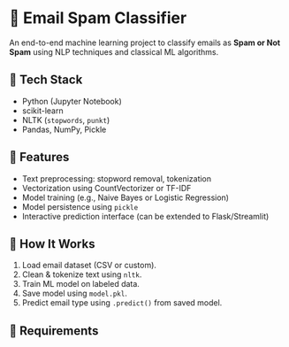 # 📧 Email Spam Classifier

An end-to-end machine learning project to classify emails as **Spam or Not Spam** using NLP techniques and classical ML algorithms.

## 🔧 Tech Stack
- Python (Jupyter Notebook)
- scikit-learn
- NLTK (`stopwords`, `punkt`)
- Pandas, NumPy, Pickle

## 🚀 Features
- Text preprocessing: stopword removal, tokenization
- Vectorization using CountVectorizer or TF-IDF
- Model training (e.g., Naive Bayes or Logistic Regression)
- Model persistence using `pickle`
- Interactive prediction interface (can be extended to Flask/Streamlit)

## 🧪 How It Works
1. Load email dataset (CSV or custom).
2. Clean & tokenize text using `nltk`.
3. Train ML model on labeled data.
4. Save model using `model.pkl`.
5. Predict email type using `.predict()` from saved model.

## 💾 Requirements




